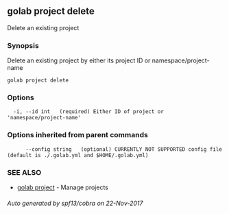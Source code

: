 ## golab project delete

Delete an existing project

### Synopsis


Delete an existing project by either its project ID or namespace/project-name

```
golab project delete
```

### Options

```
  -i, --id int   (required) Either ID of project or 'namespace/project-name'
```

### Options inherited from parent commands

```
      --config string   (optional) CURRENTLY NOT SUPPORTED config file (default is ./.golab.yml and $HOME/.golab.yml)
```

### SEE ALSO
* [golab project](golab_project.md)	 - Manage projects

###### Auto generated by spf13/cobra on 22-Nov-2017
